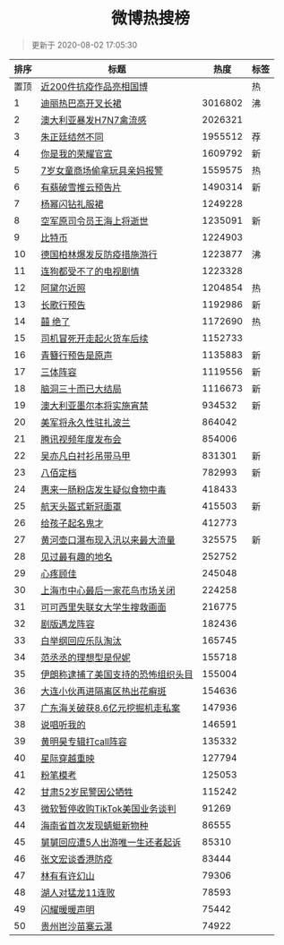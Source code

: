 <h1 align="center">微博热搜榜</h1>

> 更新于 2020-08-02 17:05:30

| 排序 | 标题                                                                                                                                                                                                                                        | 热度    | 标签 |
| ---- | ------------------------------------------------------------------------------------------------------------------------------------------------------------------------------------------------------------------------------------------- | ------- | ---- |
| 置顶 | [近200件抗疫作品亮相国博](https://s.weibo.com/weibo?q=%23%E8%BF%91200%E4%BB%B6%E6%8A%97%E7%96%AB%E4%BD%9C%E5%93%81%E4%BA%AE%E7%9B%B8%E5%9B%BD%E5%8D%9A%23&Refer=new_time)                                                                   |         | 热   |
| 1    | [迪丽热巴高开叉长裙](https://s.weibo.com/weibo?q=%23%E8%BF%AA%E4%B8%BD%E7%83%AD%E5%B7%B4%E9%AB%98%E5%BC%80%E5%8F%89%E9%95%BF%E8%A3%99%23&Refer=top)                                                                                         | 3016802 | 沸   |
| 2    | [澳大利亚暴发H7N7禽流感](https://s.weibo.com/weibo?q=%23%E6%BE%B3%E5%A4%A7%E5%88%A9%E4%BA%9A%E6%9A%B4%E5%8F%91H7N7%E7%A6%BD%E6%B5%81%E6%84%9F%23&Refer=top)                                                                                 | 2026321 |      |
| 3    | [朱正廷结然不同](https://s.weibo.comjavascript:void(0);)                                                                                                                                                                                    | 1955512 | 荐   |
| 4    | [你是我的荣耀官宣](https://s.weibo.com/weibo?q=%23%E4%BD%A0%E6%98%AF%E6%88%91%E7%9A%84%E8%8D%A3%E8%80%80%E5%AE%98%E5%AE%A3%23&Refer=top)                                                                                                    | 1609792 | 新   |
| 5    | [7岁女童商场偷拿玩具亲妈报警](https://s.weibo.com/weibo?q=%237%E5%B2%81%E5%A5%B3%E7%AB%A5%E5%95%86%E5%9C%BA%E5%81%B7%E6%8B%BF%E7%8E%A9%E5%85%B7%E4%BA%B2%E5%A6%88%E6%8A%A5%E8%AD%A6%23&Refer=top)                                           | 1559575 | 热   |
| 6    | [有翡破雪推云预告片](https://s.weibo.com/weibo?q=%23%E6%9C%89%E7%BF%A1%E7%A0%B4%E9%9B%AA%E6%8E%A8%E4%BA%91%E9%A2%84%E5%91%8A%E7%89%87%23&Refer=top)                                                                                         | 1490314 | 新   |
| 7    | [杨幂闪钻礼服裙](https://s.weibo.com/weibo?q=%23%E6%9D%A8%E5%B9%82%E9%97%AA%E9%92%BB%E7%A4%BC%E6%9C%8D%E8%A3%99%23&Refer=top)                                                                                                               | 1249228 |      |
| 8    | [空军原司令员王海上将逝世](https://s.weibo.com/weibo?q=%23%E7%A9%BA%E5%86%9B%E5%8E%9F%E5%8F%B8%E4%BB%A4%E5%91%98%E7%8E%8B%E6%B5%B7%E4%B8%8A%E5%B0%86%E9%80%9D%E4%B8%96%23&Refer=top)                                                        | 1235091 | 新   |
| 9    | [比特币](https://s.weibo.com/weibo?q=%E6%AF%94%E7%89%B9%E5%B8%81&Refer=top)                                                                                                                                                                 | 1224903 |      |
| 10   | [德国柏林爆发反防疫措施游行](https://s.weibo.com/weibo?q=%23%E5%BE%B7%E5%9B%BD%E6%9F%8F%E6%9E%97%E7%88%86%E5%8F%91%E5%8F%8D%E9%98%B2%E7%96%AB%E6%8E%AA%E6%96%BD%E6%B8%B8%E8%A1%8C%23&Refer=top)                                             | 1223877 | 沸   |
| 11   | [连狗都受不了的电视剧情](https://s.weibo.com/weibo?q=%23%E8%BF%9E%E7%8B%97%E9%83%BD%E5%8F%97%E4%B8%8D%E4%BA%86%E7%9A%84%E7%94%B5%E8%A7%86%E5%89%A7%E6%83%85%23&Refer=top)                                                                   | 1223328 |      |
| 12   | [阿黛尔近照](https://s.weibo.com/weibo?q=%E9%98%BF%E9%BB%9B%E5%B0%94%E8%BF%91%E7%85%A7&Refer=top)                                                                                                                                           | 1204854 | 热   |
| 13   | [长歌行预告](https://s.weibo.com/weibo?q=%E9%95%BF%E6%AD%8C%E8%A1%8C%E9%A2%84%E5%91%8A&Refer=top)                                                                                                                                           | 1192986 | 新   |
| 14   | [囍 绝了](https://s.weibo.com/weibo?q=%E5%9B%8D%20%E7%BB%9D%E4%BA%86&Refer=top)                                                                                                                                                             | 1172690 | 热   |
| 15   | [司机冒死开走起火货车后续](https://s.weibo.com/weibo?q=%23%E5%8F%B8%E6%9C%BA%E5%86%92%E6%AD%BB%E5%BC%80%E8%B5%B0%E8%B5%B7%E7%81%AB%E8%B4%A7%E8%BD%A6%E5%90%8E%E7%BB%AD%23&Refer=top)                                                        | 1152733 |      |
| 16   | [青簪行预告是原声](https://s.weibo.com/weibo?q=%E9%9D%92%E7%B0%AA%E8%A1%8C%E9%A2%84%E5%91%8A%E6%98%AF%E5%8E%9F%E5%A3%B0&Refer=top)                                                                                                          | 1135883 | 新   |
| 17   | [三体阵容](https://s.weibo.com/weibo?q=%E4%B8%89%E4%BD%93%E9%98%B5%E5%AE%B9&Refer=top)                                                                                                                                                      | 1119556 | 新   |
| 18   | [脑洞三十而已大结局](https://s.weibo.com/weibo?q=%23%E8%84%91%E6%B4%9E%E4%B8%89%E5%8D%81%E8%80%8C%E5%B7%B2%E5%A4%A7%E7%BB%93%E5%B1%80%23&Refer=top)                                                                                         | 1116673 | 新   |
| 19   | [澳大利亚墨尔本将实施宵禁](https://s.weibo.com/weibo?q=%23%E6%BE%B3%E5%A4%A7%E5%88%A9%E4%BA%9A%E5%A2%A8%E5%B0%94%E6%9C%AC%E5%B0%86%E5%AE%9E%E6%96%BD%E5%AE%B5%E7%A6%81%23&Refer=top)                                                        | 934532  | 新   |
| 20   | [美军将永久性驻扎波兰](https://s.weibo.com/weibo?q=%23%E7%BE%8E%E5%86%9B%E5%B0%86%E6%B0%B8%E4%B9%85%E6%80%A7%E9%A9%BB%E6%89%8E%E6%B3%A2%E5%85%B0%23&Refer=top)                                                                              | 864042  |      |
| 21   | [腾讯视频年度发布会](https://s.weibo.com/weibo?q=%E8%85%BE%E8%AE%AF%E8%A7%86%E9%A2%91%E5%B9%B4%E5%BA%A6%E5%8F%91%E5%B8%83%E4%BC%9A&Refer=top)                                                                                               | 854006  |      |
| 22   | [吴亦凡白衬衫吊带马甲](https://s.weibo.com/weibo?q=%23%E5%90%B4%E4%BA%A6%E5%87%A1%E7%99%BD%E8%A1%AC%E8%A1%AB%E5%90%8A%E5%B8%A6%E9%A9%AC%E7%94%B2%23&Refer=top)                                                                              | 831301  | 新   |
| 23   | [八佰定档](https://s.weibo.com/weibo?q=%23%E5%85%AB%E4%BD%B0%E5%AE%9A%E6%A1%A3%23&Refer=top)                                                                                                                                                | 782993  | 新   |
| 24   | [惠来一肠粉店发生疑似食物中毒](https://s.weibo.com/weibo?q=%23%E6%83%A0%E6%9D%A5%E4%B8%80%E8%82%A0%E7%B2%89%E5%BA%97%E5%8F%91%E7%94%9F%E7%96%91%E4%BC%BC%E9%A3%9F%E7%89%A9%E4%B8%AD%E6%AF%92%23&Refer=top)                                  | 418433  |      |
| 25   | [航天头盔式新冠面罩](https://s.weibo.com/weibo?q=%E8%88%AA%E5%A4%A9%E5%A4%B4%E7%9B%94%E5%BC%8F%E6%96%B0%E5%86%A0%E9%9D%A2%E7%BD%A9&Refer=top)                                                                                               | 415503  | 新   |
| 26   | [给孩子起名鬼才](https://s.weibo.com/weibo?q=%23%E7%BB%99%E5%AD%A9%E5%AD%90%E8%B5%B7%E5%90%8D%E9%AC%BC%E6%89%8D%23&Refer=top)                                                                                                               | 412773  |      |
| 27   | [黄河壶口瀑布现入汛以来最大流量](https://s.weibo.com/weibo?q=%E9%BB%84%E6%B2%B3%E5%A3%B6%E5%8F%A3%E7%80%91%E5%B8%83%E7%8E%B0%E5%85%A5%E6%B1%9B%E4%BB%A5%E6%9D%A5%E6%9C%80%E5%A4%A7%E6%B5%81%E9%87%8F&Refer=top)                             | 325575  | 新   |
| 28   | [见过最有趣的地名](https://s.weibo.com/weibo?q=%23%E8%A7%81%E8%BF%87%E6%9C%80%E6%9C%89%E8%B6%A3%E7%9A%84%E5%9C%B0%E5%90%8D%23&Refer=top)                                                                                                    | 252752  |      |
| 29   | [心疼顾佳](https://s.weibo.com/weibo?q=%23%E5%BF%83%E7%96%BC%E9%A1%BE%E4%BD%B3%23&Refer=top)                                                                                                                                                | 245048  |      |
| 30   | [上海市中心最后一家花鸟市场关闭](https://s.weibo.com/weibo?q=%23%E4%B8%8A%E6%B5%B7%E5%B8%82%E4%B8%AD%E5%BF%83%E6%9C%80%E5%90%8E%E4%B8%80%E5%AE%B6%E8%8A%B1%E9%B8%9F%E5%B8%82%E5%9C%BA%E5%85%B3%E9%97%AD%23&Refer=top)                       | 224258  |      |
| 31   | [可可西里失联女大学生搜救画面](https://s.weibo.com/weibo?q=%23%E5%8F%AF%E5%8F%AF%E8%A5%BF%E9%87%8C%E5%A4%B1%E8%81%94%E5%A5%B3%E5%A4%A7%E5%AD%A6%E7%94%9F%E6%90%9C%E6%95%91%E7%94%BB%E9%9D%A2%23&Refer=top)                                  | 216775  |      |
| 32   | [剧版遇龙阵容](https://s.weibo.com/weibo?q=%23%E5%89%A7%E7%89%88%E9%81%87%E9%BE%99%E9%98%B5%E5%AE%B9%23&Refer=top)                                                                                                                          | 182436  |      |
| 33   | [白举纲回应乐队淘汰](https://s.weibo.com/weibo?q=%23%E7%99%BD%E4%B8%BE%E7%BA%B2%E5%9B%9E%E5%BA%94%E4%B9%90%E9%98%9F%E6%B7%98%E6%B1%B0%23&Refer=top)                                                                                         | 165745  |      |
| 34   | [范丞丞的理想型是倪妮](https://s.weibo.com/weibo?q=%23%E8%8C%83%E4%B8%9E%E4%B8%9E%E7%9A%84%E7%90%86%E6%83%B3%E5%9E%8B%E6%98%AF%E5%80%AA%E5%A6%AE%23&Refer=top)                                                                              | 155718  |      |
| 35   | [伊朗称逮捕了美国支持的恐怖组织头目](https://s.weibo.com/weibo?q=%23%E4%BC%8A%E6%9C%97%E7%A7%B0%E9%80%AE%E6%8D%95%E4%BA%86%E7%BE%8E%E5%9B%BD%E6%94%AF%E6%8C%81%E7%9A%84%E6%81%90%E6%80%96%E7%BB%84%E7%BB%87%E5%A4%B4%E7%9B%AE%23&Refer=top) | 155004  |      |
| 36   | [大连小伙再进隔离区热出花癣斑](https://s.weibo.com/weibo?q=%E5%A4%A7%E8%BF%9E%E5%B0%8F%E4%BC%99%E5%86%8D%E8%BF%9B%E9%9A%94%E7%A6%BB%E5%8C%BA%E7%83%AD%E5%87%BA%E8%8A%B1%E7%99%A3%E6%96%91&Refer=top)                                        | 154636  |      |
| 37   | [广东海关破获8.6亿元挖掘机走私案](https://s.weibo.com/weibo?q=%E5%B9%BF%E4%B8%9C%E6%B5%B7%E5%85%B3%E7%A0%B4%E8%8E%B78.6%E4%BA%BF%E5%85%83%E6%8C%96%E6%8E%98%E6%9C%BA%E8%B5%B0%E7%A7%81%E6%A1%88&Refer=top)                                  | 147936  |      |
| 38   | [说唱听我的](https://s.weibo.com/weibo?q=%E8%AF%B4%E5%94%B1%E5%90%AC%E6%88%91%E7%9A%84&Refer=top)                                                                                                                                           | 146591  |      |
| 39   | [黄明昊专辑打call阵容](https://s.weibo.com/weibo?q=%23%E9%BB%84%E6%98%8E%E6%98%8A%E4%B8%93%E8%BE%91%E6%89%93call%E9%98%B5%E5%AE%B9%23&Refer=top)                                                                                            | 135332  |      |
| 40   | [星际穿越重映](https://s.weibo.com/weibo?q=%E6%98%9F%E9%99%85%E7%A9%BF%E8%B6%8A%E9%87%8D%E6%98%A0&Refer=top)                                                                                                                                | 127794  |      |
| 41   | [粉笔模考](https://s.weibo.com/weibo?q=%E7%B2%89%E7%AC%94%E6%A8%A1%E8%80%83&Refer=top)                                                                                                                                                      | 125053  |      |
| 42   | [甘肃52岁民警因公牺牲](https://s.weibo.com/weibo?q=%E7%94%98%E8%82%8352%E5%B2%81%E6%B0%91%E8%AD%A6%E5%9B%A0%E5%85%AC%E7%89%BA%E7%89%B2&Refer=top)                                                                                           | 115242  |      |
| 43   | [微软暂停收购TikTok美国业务谈判](https://s.weibo.com/weibo?q=%23%E5%BE%AE%E8%BD%AF%E6%9A%82%E5%81%9C%E6%94%B6%E8%B4%ADTikTok%E7%BE%8E%E5%9B%BD%E4%B8%9A%E5%8A%A1%E8%B0%88%E5%88%A4%23&Refer=top)                                            | 91269   |      |
| 44   | [海南省首次发现蜻蜓新物种](https://s.weibo.com/weibo?q=%23%E6%B5%B7%E5%8D%97%E7%9C%81%E9%A6%96%E6%AC%A1%E5%8F%91%E7%8E%B0%E8%9C%BB%E8%9C%93%E6%96%B0%E7%89%A9%E7%A7%8D%23&Refer=top)                                                        | 86555   |      |
| 45   | [舅舅回应遭5人出游唯一生还者起诉](https://s.weibo.com/weibo?q=%23%E8%88%85%E8%88%85%E5%9B%9E%E5%BA%94%E9%81%AD5%E4%BA%BA%E5%87%BA%E6%B8%B8%E5%94%AF%E4%B8%80%E7%94%9F%E8%BF%98%E8%80%85%E8%B5%B7%E8%AF%89%23&Refer=top)                     | 85310   |      |
| 46   | [张文宏谈香港防疫](https://s.weibo.com/weibo?q=%23%E5%BC%A0%E6%96%87%E5%AE%8F%E8%B0%88%E9%A6%99%E6%B8%AF%E9%98%B2%E7%96%AB%23&Refer=top)                                                                                                    | 83444   |      |
| 47   | [林有有许幻山](https://s.weibo.com/weibo?q=%E6%9E%97%E6%9C%89%E6%9C%89%E8%AE%B8%E5%B9%BB%E5%B1%B1&Refer=top)                                                                                                                                | 79306   |      |
| 48   | [湖人对猛龙11连败](https://s.weibo.com/weibo?q=%E6%B9%96%E4%BA%BA%E5%AF%B9%E7%8C%9B%E9%BE%9911%E8%BF%9E%E8%B4%A5&Refer=top)                                                                                                                 | 78593   |      |
| 49   | [闪耀暖暖声明](https://s.weibo.com/weibo?q=%23%E9%97%AA%E8%80%80%E6%9A%96%E6%9A%96%E5%A3%B0%E6%98%8E%23&Refer=top)                                                                                                                          | 75442   |      |
| 50   | [贵州岜沙苗寨云瀑](https://s.weibo.com/weibo?q=%E8%B4%B5%E5%B7%9E%E5%B2%9C%E6%B2%99%E8%8B%97%E5%AF%A8%E4%BA%91%E7%80%91&Refer=top)                                                                                                          | 74922   |      |